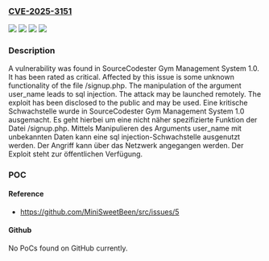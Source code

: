 ### [CVE-2025-3151](https://cve.mitre.org/cgi-bin/cvename.cgi?name=CVE-2025-3151)
![](https://img.shields.io/static/v1?label=Product&message=Gym%20Management%20System&color=blue)
![](https://img.shields.io/static/v1?label=Version&message=1.0%20&color=brightgreen)
![](https://img.shields.io/static/v1?label=Vulnerability&message=Injection&color=brightgreen)
![](https://img.shields.io/static/v1?label=Vulnerability&message=SQL%20Injection&color=brightgreen)

### Description

A vulnerability was found in SourceCodester Gym Management System 1.0. It has been rated as critical. Affected by this issue is some unknown functionality of the file /signup.php. The manipulation of the argument user_name leads to sql injection. The attack may be launched remotely. The exploit has been disclosed to the public and may be used.
Eine kritische Schwachstelle wurde in SourceCodester Gym Management System 1.0 ausgemacht. Es geht hierbei um eine nicht näher spezifizierte Funktion der Datei /signup.php. Mittels Manipulieren des Arguments user_name mit unbekannten Daten kann eine sql injection-Schwachstelle ausgenutzt werden. Der Angriff kann über das Netzwerk angegangen werden. Der Exploit steht zur öffentlichen Verfügung.

### POC

#### Reference
- https://github.com/MiniSweetBeen/src/issues/5

#### Github
No PoCs found on GitHub currently.

